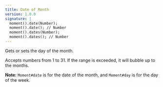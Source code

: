 ```yaml
---
title: Date of Month
version: 1.0.0
signature: |
  moment().date(Number);
  moment().date(); // Number
  moment().dates(Number);
  moment().dates(); // Number
---
```



Gets or sets the day of the month.

Accepts numbers from 1 to 31. If the range is exceeded, it will bubble up to the months.

**Note:** `Moment#date` is for the date of the month, and `Moment#day` is for the day of the week.
